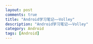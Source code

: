 ```yaml
---
layout: post
comments: true
title: "Android学习笔记——Volley"
description: "Android学习笔记——Volley"
category: Android
tags: [Android]
---
```

